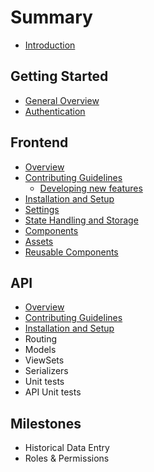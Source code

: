 # Summary

* [Introduction](README.md)

## Getting Started
  * [General Overview](system/general_overview.md)
  * [Authentication](system/auth.md)

## Frontend
  * [Overview](system/frontend_overview.md)
  * [Contributing Guidelines](system/frontend_contributing.md)
    * [Developing new features](system/frontend_new_features.md)
  * [Installation and Setup](system/installation_and_setup_frontend.md)
  * [Settings](system/frontend_settings.md)
  * [State Handling and Storage](system/frontend_state_handling.md)
  * [Components](system/frontend_presentational_and_container_components.md)
  * [Assets](system/frontend_assets.md)
  * [Reusable Components](system/frontend_reusable_components.md)

## API
  * [Overview](system/api_overview.md)
  * [Contributing Guidelines](system/api_contributing.md)
  * [Installation and Setup](system/installation_and_setup_api.md)
  * Routing
  * Models
  * ViewSets
  * Serializers
  * Unit tests
  * API Unit tests


## Milestones
  * Historical Data Entry
  * Roles & Permissions
